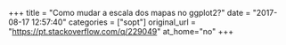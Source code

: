 +++
title = "Como mudar a escala dos mapas no ggplot2?"
date = "2017-08-17 12:57:40"
categories = ["sopt"]
original_url = "https://pt.stackoverflow.com/q/229049"
at_home="no"
+++

